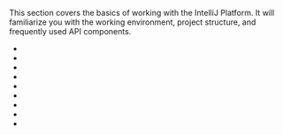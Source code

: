 [//]: # (title: Quick Start Guide)

<!-- Copyright 2000-2022 JetBrains s.r.o. and contributors. Use of this source code is governed by the Apache 2.0 license. -->

This section covers the basics of working with the IntelliJ Platform.
It will familiarize you with the working environment, project structure, and frequently used API components.

* [](plugin_required_experience.md)
* [](types_of_plugins.md)
* [](plugin_alternatives.md)
* [](getting_started.md)
* [](plugin_structure.md)
* [](kotlin.md)
* [](plugin_signing.md)
* [](ide_development_instance.md)
* [](faq.md)
